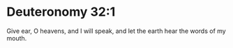 # Deuteronomy 32:1

Give ear, O heavens, and I will speak, and let the earth hear the words of my mouth.
